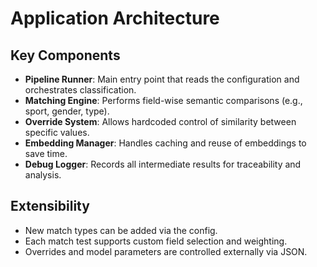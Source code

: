 # Application Architecture

## Key Components

- **Pipeline Runner**: Main entry point that reads the configuration and orchestrates classification.
- **Matching Engine**: Performs field-wise semantic comparisons (e.g., sport, gender, type).
- **Override System**: Allows hardcoded control of similarity between specific values.
- **Embedding Manager**: Handles caching and reuse of embeddings to save time.
- **Debug Logger**: Records all intermediate results for traceability and analysis.

## Extensibility

- New match types can be added via the config.
- Each match test supports custom field selection and weighting.
- Overrides and model parameters are controlled externally via JSON.